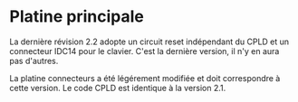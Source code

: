 # Platine principale


La dernière révision 2.2 adopte un circuit reset indépendant du CPLD et un connecteur IDC14 pour le clavier.
C'est la dernière version, il n'y en aura pas d'autres.

La platine connecteurs a été légérement modifiée et doit correspondre à cette version.
Le code CPLD est identique à la version 2.1.
